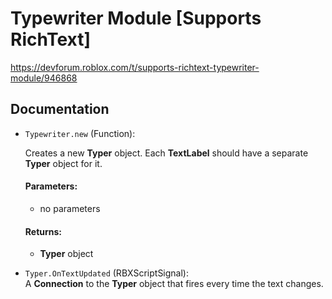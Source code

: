 # Typewriter Module \[Supports RichText\]
https://devforum.roblox.com/t/supports-richtext-typewriter-module/946868

## Documentation

<!--=====-->
* `Typewriter.new` (Function):

  Creates a new **Typer** object. Each **TextLabel** should have a separate **Typer** object for it.
  
  #### Parameters:
    * no parameters
  
  #### Returns:
    * **Typer** object
<!--=====-->

<!--=====-->
* `Typer.OnTextUpdated` (RBXScriptSignal):<br />
A **Connection** to the **Typer** object that fires every time the text changes.
<!--=====-->
